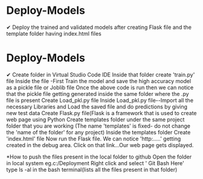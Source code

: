 # Deploy-Models
✔ Deploy the trained and validated models after creating Flask file and the template folder having index.html files
# Deploy-Models
✔ Create <Project Name> folder in Virtual Studio Code IDE
Inside that folder create 'train.py' file
Inside the file -First Train the model and save the high accuracy model as a pickle file or Joblib file
Once the above code is run then we can notice that the pickle file getting generated inside the same folder where the .py file is present
Create Load_pkl.py file 
Inside Load_pkl.py file--Import all the necessary Libraries and Load the saved file and do predictions by giving new test data
Create Flask.py file(Flask is a framework that is used to create web page using Python
Create templates folder under the same project folder that you are working (The name 'templates' is fixed- do not change the 'name of the folder' for any project)
Inside the templates folder Create 'index.html' file 
Now run the Flask file.
We can notice 'http:.....' getting created in the debug area.
Click on that link...Our web page gets displayed.

  
  
  
  
  *How to push the files present in the local folder to github
  Open the folder in local system eg.c:/Deployment
  Right click and select ' Git Bash Here'
  type ls -al in the bash terminal(lists all the files present in that folder)
  
